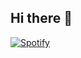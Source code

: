 ## Hi there 👋

[![Spotify](https://vitoria.vercel.app/api/spotify)](https://open.spotify.com/user/USER_NAME)


